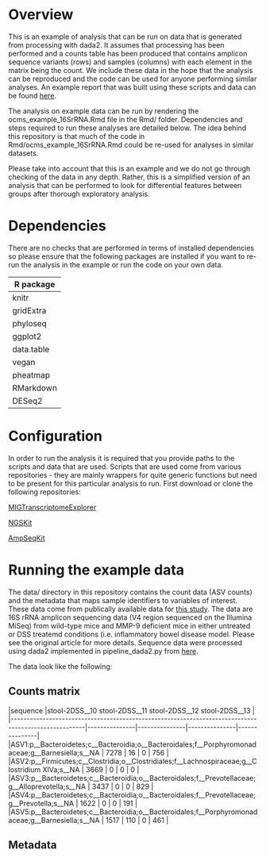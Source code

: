 # Overview

This is an example of analysis that can be run on data that is generated from processing with dada2. It assumes that processing has been performed and a counts table has been produced that contains amplicon sequence variants (rows) and samples (columns) with each element in the matrix being the count. We include these data in the hope that the analysis can be reproduced and the code can be used for anyone performing similar analyses. An example report that was built using these scripts and data can be found [here](https://www.kennedy.ox.ac.uk/files/research/advanced_data_analysis.html).

The analysis on example data can be run by rendering the ocms_example_16SrRNA.Rmd file in the Rmd/ folder. Dependencies and steps required to run these analyses are detailed below. The idea behind this repository is that much of the code in Rmd/ocms_example_16SrRNA.Rmd could be re-used for analyses in similar datasets.

Please take into account that this is an example and we do not go through checking of the data in any depth. Rather, this is a simplified version of an analysis that can be performed to look for differential features between groups after thorough exploratory analysis.

# Dependencies

There are no checks that are performed in terms of installed dependencies so please ensure that the following packages are installed if you want to re-run the analysis in the example or run the code on your own data.

| **R package**   |
|-----------------|
| knitr           |
| gridExtra       |
| phyloseq        |
| ggplot2         |
| data.table      |
| vegan           |
| pheatmap        |
| RMarkdown       |
| DESeq2          |

# Configuration

In order to run the analysis it is required that you provide paths to the scripts and data that are used. Scripts that are used come from various repositories - they are mainly wrappers for quite generic functions but need to be present for this particular analysis to run. First download or clone the following repositories:

[MIGTranscriptomeExplorer](https://github.com/nickilott/MIGTranscriptomeExplorer)

[NGSKit](https://github.com/nickilott/NGSKit)

[AmpSeqKit](https://github.com/nickilott/AmpSeqKit)

# Running the example data

The data/ directory in this repository contains the count data (ASV counts) and the metadata that maps sample identifiers to variables of interest. These data come from publically available data for [this study](https://www.nature.com/articles/s41522-018-0059-0). The data are 16S rRNA amplicon sequencing data (V4 region sequenced on the Illumina MiSeq) from wild-type mice and MMP-9 deficient mice in either untreated or DSS treatemd conditions (i.e. inflammatory bowel disease model. Please see the original article for more details. Sequence data were processed using dada2 implemented in pipeline_dada2.py from [here](https://github.com/nickilott/NGSKit).

The data look like the following:

## Counts matrix

|sequence                                                                                             |stool-2DSS__10  stool-2DSS__11  stool-2DSS__12  stool-2DSS__13 |
|-----------------------------------------------------------------------------------------------------|---------------|---------------|---------------|---------------|
|ASV1:p__Bacteroidetes;c__Bacteroidia;o__Bacteroidales;f__Porphyromonadaceae;g__Barnesiella;s__NA     |    7278       |      16       |       0       |     756       |
|ASV2:p__Firmicutes;c__Clostridia;o__Clostridiales;f__Lachnospiraceae;g__Clostridium XlVa;s__NA       |    3669       |      0        |       0       |     0         |
|ASV3:p__Bacteroidetes;c__Bacteroidia;o__Bacteroidales;f__Prevotellaceae;g__Alloprevotella;s__NA      |    3437       |      0        |       0       |     829       |
|ASV4:p__Bacteroidetes;c__Bacteroidia;o__Bacteroidales;f__Prevotellaceae;g__Prevotella;s__NA          |    1622       |      0        |       0       |     191       |
|ASV5:p__Bacteroidetes;c__Bacteroidia;o__Bacteroidales;f__Porphyromonadaceae;g__Barnesiella;s__NA     |    1517       |      110      |       0       |     461       |




## Metadata